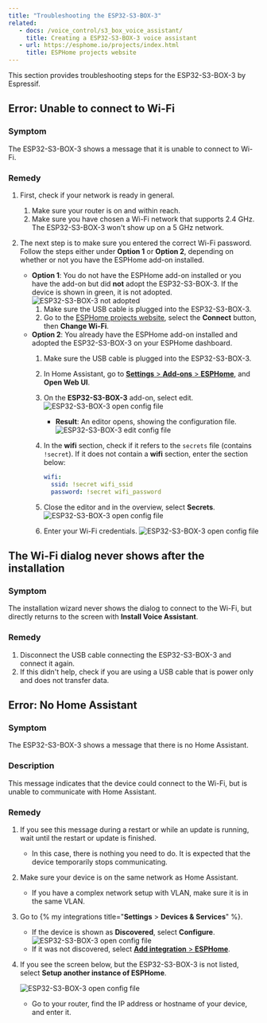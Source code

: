 ```yaml
---
title: "Troubleshooting the ESP32-S3-BOX-3"
related:
   - docs: /voice_control/s3_box_voice_assistant/
     title: Creating a ESP32-S3-BOX-3 voice assistant
   - url: https://esphome.io/projects/index.html
     title: ESPHome projects website
---
```


This section provides troubleshooting steps for the ESP32-S3-BOX-3 by Espressif.

## Error: Unable to connect to Wi-Fi

### Symptom

The ESP32-S3-BOX-3 shows a message that it is unable to connect to Wi-Fi.

### Remedy

1. First, check if your network is ready in general.
   1. Make sure your router is on and within reach.
   2. Make sure you have chosen a Wi-Fi network that supports 2.4 GHz. The ESP32-S3-BOX-3 won't show up on a 5 GHz network.

2. The next step is to make sure you entered the correct Wi-Fi password. Follow the steps either under **Option 1** or **Option 2**, depending on whether or not you have the ESPHome add-on installed.
   - **Option 1**: You do not have the ESPHome add-on installed or you have the add-on but did **not** adopt the ESP32-S3-BOX-3. If the device is shown in green, it is not adopted. 
      ![ESP32-S3-BOX-3 not adopted](/images/assist/esp32-not-adopted.png)
     1. Make sure the USB cable is plugged into the ESP32-S3-BOX-3.
     2. Go to the [ESPHome projects website](https://esphome.io/projects/index.html), select the **Connect** button, then **Change Wi-Fi**.
   - **Option 2**: You already have the ESPHome add-on installed and adopted the ESP32-S3-BOX-3 on your ESPHome dashboard.
     1. Make sure the USB cable is plugged into the ESP32-S3-BOX-3.
     2. In Home Assistant, go to [**Settings** > **Add-ons** > **ESPHome**](https://my.home-assistant.io/redirect/supervisor_addon/?addon=5c53de3b_esphome), and **Open Web UI**.
     3. On the **ESP32-S3-BOX-3** add-on, select edit.
       ![ESP32-S3-BOX-3 open config file](/images/assist/esps32-s3-edit-config.png)
        - **Result**: An editor opens, showing the configuration file.
       ![ESP32-S3-BOX-3 edit config file](/images/assist/esp32-edit-wifi-credentials.png)
     4. In the **wifi** section, check if it refers to the `secrets` file (contains `!secret`).
        If it does not contain a **wifi** section, enter the section below:

        ```yaml
        wifi:
          ssid: !secret wifi_ssid
          password: !secret wifi_password
        ```

     5. Close the editor and in the overview, select **Secrets**.
        ![ESP32-S3-BOX-3 open config file](/images/assist/esp32-open-secrets.png)
     6. Enter your Wi-Fi credentials.
        ![ESP32-S3-BOX-3 open config file](/images/assist/esp32-edit-secrets.png)

## The Wi-Fi dialog never shows after the installation

### Symptom

The installation wizard never shows the dialog to connect to the Wi-Fi, but directly returns to the screen with **Install Voice Assistant**.

### Remedy

1. Disconnect the USB cable connecting the ESP32-S3-BOX-3 and connect it again.
2. If this didn't help, check if you are using a USB cable that is power only and does not transfer data.

## Error: No Home Assistant

### Symptom

The ESP32-S3-BOX-3 shows a message that there is no Home Assistant.

### Description

This message indicates that the device could connect to the Wi-Fi, but is unable to communicate with Home Assistant.

### Remedy

1. If you see this message during a restart or while an update is running, wait until the restart or update is finished.
   - In this case, there is nothing you need to do. It is expected that the device temporarily stops communicating.
2. Make sure your device is on the same network as Home Assistant.
   - If you have a complex network setup with VLAN, make sure it is in the same VLAN.
3. Go to {% my integrations title="**Settings** > **Devices & Services**" %}.
   - If the device is shown as **Discovered**, select **Configure**.
     ![ESP32-S3-BOX-3 open config file](/images/assist/esp32-discovered.png)
   - If it was not discovered, select [**Add integration** > **ESPHome**](https://my.home-assistant.io/redirect/config_flow_start/?domain=esphome).
4. If you see the screen below, but the ESP32-S3-BOX-3 is not listed, select **Setup another instance of ESPHome**.

   ![ESP32-S3-BOX-3 open config file](/images/assist/esp32-s3-box-not-discovered.png)
   - Go to your router, find the IP address or hostname of your device, and enter it.
